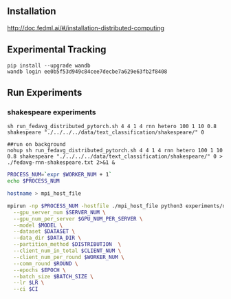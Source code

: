 ## Installation
http://doc.fedml.ai/#/installation-distributed-computing

## Experimental Tracking
```
pip install --upgrade wandb
wandb login ee0b5f53d949c84cee7decbe7a629e63fb2f8408
```

## Run Experiments


### shakespeare experiments
```
sh run_fedavg_distributed_pytorch.sh 4 4 1 4 rnn hetero 100 1 10 0.8 shakespeare "./../../../data/text_classification/shakespeare/" 0

##run on background
nohup sh run_fedavg_distributed_pytorch.sh 4 4 1 4 rnn hetero 100 1 10 0.8 shakespeare "./../../../data/text_classification/shakespeare/" 0 > ./fedavg-rnn-shakespeare.txt 2>&1 &
```

```bash
PROCESS_NUM=`expr $WORKER_NUM + 1`
echo $PROCESS_NUM

hostname > mpi_host_file

mpirun -np $PROCESS_NUM -hostfile ./mpi_host_file python3 experiments/distributed/text_classification/main_fedavg.py \
  --gpu_server_num $SERVER_NUM \
  --gpu_num_per_server $GPU_NUM_PER_SERVER \
  --model $MODEL \
  --dataset $DATASET \
  --data_dir $DATA_DIR \
  --partition_method $DISTRIBUTION  \
  --client_num_in_total $CLIENT_NUM \
  --client_num_per_round $WORKER_NUM \
  --comm_round $ROUND \
  --epochs $EPOCH \
  --batch_size $BATCH_SIZE \
  --lr $LR \
  --ci $CI
```

